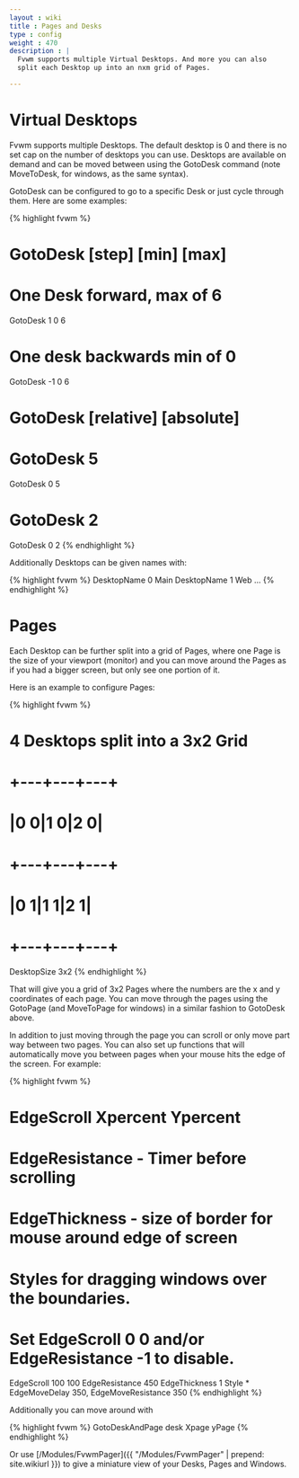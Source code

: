 ```yaml
---
layout : wiki
title : Pages and Desks
type : config
weight : 470
description : |
  Fvwm supports multiple Virtual Desktops. And more you can also
  split each Desktop up into an nxm grid of Pages.

---
```


# Virtual Desktops

Fvwm supports multiple Desktops. The default desktop is 0 and there
is no set cap on the number of desktops you can use. Desktops are
available on demand and can be moved between using the GotoDesk
command (note MoveToDesk, for windows, as the same syntax).

GotoDesk can be configured to go to a specific Desk or just cycle
through them. Here are some examples:

{% highlight fvwm %}
# GotoDesk [step] [min] [max]
# One Desk forward, max of 6
GotoDesk 1 0 6
# One desk backwards min of 0
GotoDesk -1 0 6

# GotoDesk [relative] [absolute]
# GotoDesk 5
GotoDesk 0 5
# GotoDesk 2
GotoDesk 0 2
{% endhighlight %}

Additionally Desktops can be given names with:

{% highlight fvwm %}
DesktopName 0 Main
DesktopName 1 Web
...
{% endhighlight %}

# Pages

Each Desktop can be further split into a grid of Pages, where one
Page is the size of your viewport (monitor) and you can move around
the Pages as if you had a bigger screen, but only see one portion of it.

Here is an example to configure Pages:

{% highlight fvwm %}
# 4 Desktops split into a 3x2 Grid
#   +---+---+---+
#   |0 0|1 0|2 0|
#   +---+---+---+
#   |0 1|1 1|2 1|
#   +---+---+---+
DesktopSize 3x2
{% endhighlight %}

That will give you a grid of 3x2 Pages where the numbers
are the x and y coordinates of each page. You can move through
the pages using the GotoPage (and MoveToPage for windows) in a similar
fashion to GotoDesk above.

In addition to just moving through the page you can scroll or only move part
way between two pages. You can also set up functions that will automatically
move you between pages when your mouse hits the edge of the screen. For example:

{% highlight fvwm %}
# EdgeScroll Xpercent Ypercent
# EdgeResistance - Timer before scrolling
# EdgeThickness - size of border for mouse around edge of screen
# Styles for dragging windows over the boundaries.
#
# Set EdgeScroll 0 0 and/or EdgeResistance -1 to disable.
EdgeScroll 100 100
EdgeResistance 450
EdgeThickness 1
Style * EdgeMoveDelay 350, EdgeMoveResistance 350
{% endhighlight %}

Additionally you can move around with

{% highlight fvwm %}
GotoDeskAndPage desk Xpage yPage
{% endhighlight %}

Or use [/Modules/FvwmPager]({{ "/Modules/FvwmPager" | prepend: site.wikiurl }})
to give a miniature view of your Desks, Pages and Windows.

